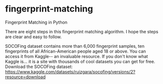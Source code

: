 # fingerprint-matching
Fingerprint Matching in Python

There are eight steps in this fingerprint matching algorithm. I hope the steps are clear and easy to follow.

SOCOFing dataset contains more than 6,000 fingerprint samples, ten fingerprints of all African-American people aged 18 or above. You can access it from Kaggle-- an invaluable resource. If you don't know what Kaggle is... it is a site with thousands of cool datasets you can get for free.
Download the SOCOFing dataset: https://www.kaggle.com/datasets/ruizgara/socofing/versions/2?resource=download
